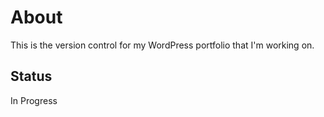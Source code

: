 About
=====
This is the version control for my WordPress portfolio that I'm working on. 

Status
------
In Progress